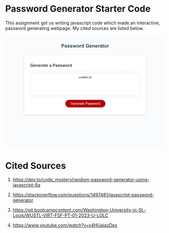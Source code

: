 # Password Generator Starter Code
This assignment got us writing javascript code which made an interactive, password generating webpage. My cited sources are listed below.

[![password-gen alt text](./Develop/gen.png)](./Develop/gen.png)

# Cited Sources
1. https://dev.to/code_mystery/random-password-generator-using-javascript-6a

2. https://stackoverflow.com/questions/1497481/javascript-password-generator 

3. https://git.bootcampcontent.com/Washington-University-in-St.-Louis/WUSTL-VIRT-FSF-PT-01-2023-U-LOLC 

4. https://www.youtube.com/watch?v=x4HUaiazDes 

